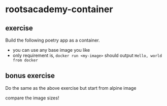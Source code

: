 # rootsacademy-container

## exercise  
Build the following poetry app as a container.
- you can use any base image you like
- only requirement is, `docker run <my-image>` should output `Hello, world from docker`

## bonus exercise 

Do the same as the above exercise but start from alpine image 

compare the image sizes!